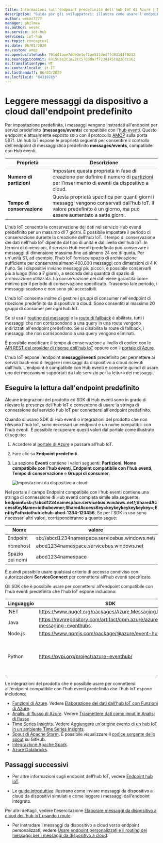 ```yaml
---
title: Informazioni sull'endpoint predefinito dell'hub IoT di Azure | Microsoft Docs
description: "Guida per gli sviluppatori: illustra come usare l'endpoint predefinito compatibile con l'hub eventi per la lettura dei messaggi da dispositivo a cloud."
author: wesmc7777
manager: philmea
ms.author: wesmc
ms.service: iot-hub
services: iot-hub
ms.topic: conceptual
ms.date: 06/01/2020
ms.custom: amqp
ms.openlocfilehash: 791d41aae7dde3e1ef2ae511de4ffd84141f0232
ms.sourcegitcommit: 69156ae3c1e22cc570dda7f7234145c8226cc162
ms.translationtype: HT
ms.contentlocale: it-IT
ms.lasthandoff: 06/03/2020
ms.locfileid: "84310785"
---
```

# <a name="read-device-to-cloud-messages-from-the-built-in-endpoint"></a>Leggere messaggi da dispositivo a cloud dall'endpoint predefinito

Per impostazione predefinita, i messaggi vengono instradati all'endpoint per servizi predefinito (**messages/events**) compatibile con l'[hub eventi](https://azure.microsoft.com/documentation/services/event-hubs/). Questo endpoint è attualmente esposto solo con il protocollo [AMQP](https://www.amqp.org/) sulla porta 5671. Un hub IoT espone le proprietà seguenti per consentire il controllo dell'endpoint di messaggistica predefinito **messages/events**, compatibile con Hub eventi.

| Proprietà            | Descrizione |
| ------------------- | ----------- |
| **Numero di partizioni** | Impostare questa proprietà in fase di creazione per definire il numero di [partizioni](../event-hubs/event-hubs-features.md#partitions) per l'inserimento di eventi da dispositivo a cloud. |
| **Tempo di conservazione**  | Questa proprietà specifica per quanti giorni i messaggi vengono conservati dall'hub IoT. Il valore predefinito è un giorno, ma può essere aumentato a sette giorni. |

L'hub IoT consente la conservazione dei dati nel servizio Hub eventi predefinito per un massimo di 7 giorni. È possibile impostare il periodo di conservazione durante la creazione dell'hub IoT. Il tempo di conservazione dei dati nell'hub IoT dipende dal tipo di unità e dal livello dell'hub IoT. In termini di dimensioni, il servizio Hub eventi predefinito può conservare i messaggi di dimensione massima fino ad almeno 24 ore di quota. Per un'unità S1, ad esempio, l'hub IoT fornisce spazio di archiviazione sufficiente per conservare almeno 400.000 messaggi con dimensioni di 4 K l'uno. Se i dispositivi inviano messaggi più piccoli, è possibile conservarli più a lungo (fino a 7 giorni), a seconda della quantità di spazio di archiviazione utilizzata. La conservazione dei dati viene garantita come minimo per il periodo di conservazione specificato. Trascorso tale periodo, i messaggi scadono e non sono più accessibili. 

L'hub IoT consente inoltre di gestire i gruppi di consumer nell'endpoint di ricezione predefinito da dispositivo a cloud. Sono consentiti al massimo 20 gruppi di consumer per ogni hub IoT.

Se si usa il [routing dei messaggi](iot-hub-devguide-messages-d2c.md) e la [route di fallback](iot-hub-devguide-messages-d2c.md#fallback-route) è abilitata, tutti i messaggi che non corrispondono a una query in una route vengono indirizzati all'endpoint predefinito. Se si disabilita la route di fallback, i messaggi che non corrispondono a una query vengono eliminati.

È possibile modificare il tempo di conservazione a livello di codice con le [API REST del provider di risorse dell'hub IoT](/rest/api/iothub/iothubresource) oppure con il [portale di Azure](https://portal.azure.com).

L'hub IoT espone l'endpoint **messaggi/eventi** predefinito per permettere ai servizi back-end di leggere i messaggi da dispositivo a cloud ricevuti dall'hub. L'endpoint è compatibile con Hub eventi e consente quindi di usare uno dei meccanismi supportati da tale servizio per la lettura dei messaggi.

## <a name="read-from-the-built-in-endpoint"></a>Eseguire la lettura dall'endpoint predefinito

Alcune integrazioni del prodotto ed SDK di Hub eventi sono in grado di rilevare la presenza dell'hub IoT e consentono di usare la stringa di connessione del servizio hub IoT per connettersi all'endpoint predefinito.

Quando si usano SDK di Hub eventi o integrazioni del prodotto che non rilevano l'hub IoT, sono necessari un endpoint e un nome compatibili con l'hub eventi. È possibile recuperare questi valori dal portale come illustrato di seguito:

1. Accedere al [portale di Azure](https://portal.azure.com) e passare all'hub IoT.

2. Fare clic su **Endpoint predefiniti**.

3. La sezione **Eventi** contiene i valori seguenti: **Partizioni**, **Nome compatibile con l'hub eventi**, **Endpoint compatibile con l'hub eventi**, **Tempo di conservazione** e **Gruppi di consumer**.

    ![Impostazioni da dispositivo a cloud](./media/iot-hub-devguide-messages-read-builtin/eventhubcompatible.png)

Nel portale il campo Endpoint compatibile con l'hub eventi contiene una stringa di connessione di Hub eventi completa simile alla seguente: **Endpoint=sb://abcd1234namespace.servicebus.windows.net/;SharedAccessKeyName=iothubowner;SharedAccessKey=keykeykeykeykeykey=;EntityPath=iothub-ehub-abcd-1234-123456**. Se per l'SDK in uso sono necessari altri valori, corrisponderanno a quanto segue:

| Nome | valore |
| ---- | ----- |
| Endpoint | sb://abcd1234namespace.servicebus.windows.net/ |
| nomehost | abcd1234namespace.servicebus.windows.net |
| Spazio dei nomi | abcd1234namespace |

È quindi possibile usare qualsiasi criterio di accesso condiviso con autorizzazioni **ServiceConnect** per connettersi all'hub eventi specificato.

Gli SDK che è possibile usare per connettersi all'endpoint compatibile con l'hub eventi predefinito che l'hub IoT espone includono:

| Linguaggio | SDK | Esempio |
| -------- | --- | ------ |
| .NET | https://www.nuget.org/packages/Azure.Messaging.EventHubs | [Guida introduttiva](quickstart-send-telemetry-dotnet.md) |
| Java | https://mvnrepository.com/artifact/com.azure/azure-messaging-eventhubs | [Guida introduttiva](quickstart-send-telemetry-java.md) |
| Node.js | https://www.npmjs.com/package/@azure/event-hubs | [Guida introduttiva](quickstart-send-telemetry-node.md) |
| Python | https://pypi.org/project/azure-eventhub/ | https://github.com/Azure-Samples/azure-iot-samples-python/tree/master/iot-hub/Quickstarts/read-d2c-messages |

Le integrazioni del prodotto che è possibile usare per connettersi all'endpoint compatibile con l'hub eventi predefinito che l'hub IoT espone includono:

* [Funzioni di Azure](https://docs.microsoft.com/azure/azure-functions/). Vedere [Elaborazione dei dati dall'hub IoT con Funzioni di Azure](https://azure.microsoft.com/resources/samples/functions-js-iot-hub-processing/).
* [Analisi di flusso di Azure](https://docs.microsoft.com/azure/stream-analytics/). Vedere [Trasmettere dati come input in Analisi di flusso](../stream-analytics/stream-analytics-define-inputs.md#stream-data-from-iot-hub).
* [Time Series Insights](https://docs.microsoft.com/azure/time-series-insights/). Vedere [Aggiungere un'origine evento di un hub IoT in un ambiente Time Series Insights](../time-series-insights/time-series-insights-how-to-add-an-event-source-iothub.md).
* [Spout di Apache Storm](../hdinsight/storm/apache-storm-develop-csharp-event-hub-topology.md). È possibile visualizzare il [codice sorgente dello spout](https://github.com/apache/storm/tree/master/external/storm-eventhubs) su GitHub.
* [Integrazione Apache Spark](../hdinsight/spark/apache-spark-eventhub-streaming.md).
* [Azure Databricks](https://docs.microsoft.com/azure/azure-databricks/).

## <a name="next-steps"></a>Passaggi successivi

* Per altre informazioni sugli endpoint dell'hub IoT, vedere [Endpoint hub IoT](iot-hub-devguide-endpoints.md).

* Le [guide introduttive](quickstart-send-telemetry-node.md) illustrano come inviare messaggi da dispositivo a cloud da dispositivi simulati e come leggere i messaggi dall'endpoint integrato. 

Per altri dettagli, vedere l'esercitazione [Elaborare messaggi da dispositivo a cloud dell'hub IoT usando i route](tutorial-routing.md).

* Per instradare i messaggi da dispositivo a cloud verso endpoint personalizzati, vedere [Usare endpoint personalizzati e il routing dei messaggi per i messaggi da dispositivo a cloud](iot-hub-devguide-messages-read-custom.md).

